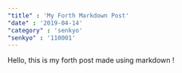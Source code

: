 ```yaml
---
"title" : 'My Forth Markdown Post'
"date" : '2019-04-14'
"category" : 'senkyo'
"senkyo" : '110001'
---
```


Hello, this is my forth post made using markdown !
